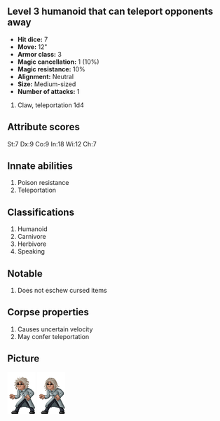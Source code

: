 ## Level 3 humanoid that can teleport opponents away
- **Hit dice:** 7
- **Move:** 12"
- **Armor class:** 3
- **Magic cancellation:** 1 (10%)
- **Magic resistance:** 10%
- **Alignment:** Neutral
- **Size:** Medium-sized
- **Number of attacks:** 1
1. Claw, teleportation 1d4
## Attribute scores
St:7 Dx:9 Co:9 In:18 Wi:12 Ch:7
## Innate abilities
1. Poison resistance
2. Teleportation
## Classifications
1. Humanoid
2. Carnivore
3. Herbivore
4. Speaking
## Notable
1. Does not eschew cursed items
## Corpse properties
1. Causes uncertain velocity
2. May confer teleportation
## Picture
![Quantum mechanic](https://github.com/hyvanmielenpelit/GnollHackTileSet/blob/main/Monsters/quantum_mechanic/quantum_mechanic.png) ![Quantum mechanic](https://github.com/hyvanmielenpelit/GnollHackTileSet/blob/main/Monsters/quantum_mechanic/quantum_mechanic_female.png)
